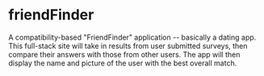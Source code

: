 # friendFinder
A compatibility-based "FriendFinder" application -- basically a dating app. This full-stack site will take in results from user submitted surveys, then compare their answers with those from other users. The app will then display the name and picture of the user with the best overall match.
